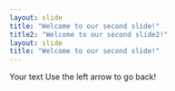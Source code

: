 ```yaml
---
layout: slide
title: "Welcome to our second slide!"
title2: "Welcome to our second slide2!"
layout: slide
title: "Welcome to our second slide!"
---
```

Your text
Use the left arrow to go back!
